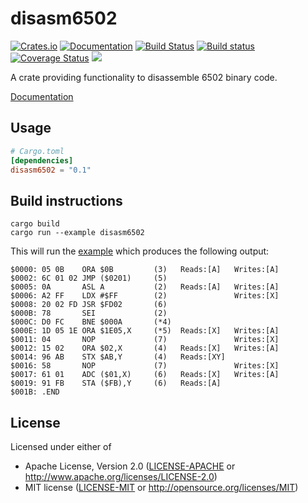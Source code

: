 # disasm6502

[![Crates.io](https://img.shields.io/crates/v/disasm6502.svg)](https://crates.io/crates/disasm6502)
[![Documentation](https://img.shields.io/badge/Rust-%20%20Documentation-blue.svg)](https://kondrak.github.io/disasm6502/disasm6502/index.html)
[![Build Status](https://travis-ci.org/kondrak/disasm6502.svg)](https://travis-ci.org/kondrak/disasm6502)
[![Build status](https://ci.appveyor.com/api/projects/status/gwyroi4ib3hevlt4?svg=true)](https://ci.appveyor.com/project/kondrak/disasm6502)
[![Coverage Status](https://coveralls.io/repos/github/kondrak/disasm6502/badge.svg?branch=master)](https://coveralls.io/github/kondrak/disasm6502?branch=master)
![](https://img.shields.io/crates/l/json.svg)

A crate providing functionality to disassemble 6502 binary code.

[Documentation](https://kondrak.github.io/disasm6502/disasm6502/index.html)

Usage
-----
```toml
# Cargo.toml
[dependencies]
disasm6502 = "0.1"
```

Build instructions
------------------

```
cargo build
cargo run --example disasm6502
```

This will run the [example](https://github.com/kondrak/disasm6502/blob/master/examples/disasm6502.rs) which produces the following output:

```
$0000: 05 0B    ORA $0B         (3)   Reads:[A]   Writes:[A]
$0002: 6C 01 02 JMP ($0201)     (5)            
$0005: 0A       ASL A           (2)   Reads:[A]   Writes:[A]
$0006: A2 FF    LDX #$FF        (2)               Writes:[X]
$0008: 20 02 FD JSR $FD02       (6)            
$000B: 78       SEI             (2)            
$000C: D0 FC    BNE $000A       (*4)           
$000E: 1D 05 1E ORA $1E05,X     (*5)  Reads:[X]   Writes:[A]
$0011: 04       NOP             (7)               Writes:[X]
$0012: 15 02    ORA $02,X       (4)   Reads:[X]   Writes:[A]
$0014: 96 AB    STX $AB,Y       (4)   Reads:[XY]
$0016: 58       NOP             (7)               Writes:[X]
$0017: 61 01    ADC ($01,X)     (6)   Reads:[X]   Writes:[A]
$0019: 91 FB    STA ($FB),Y     (6)   Reads:[A]
$001B: .END
```

## License

Licensed under either of

 * Apache License, Version 2.0 ([LICENSE-APACHE](LICENSE-APACHE) or http://www.apache.org/licenses/LICENSE-2.0)
 * MIT license ([LICENSE-MIT](LICENSE-MIT) or http://opensource.org/licenses/MIT)
